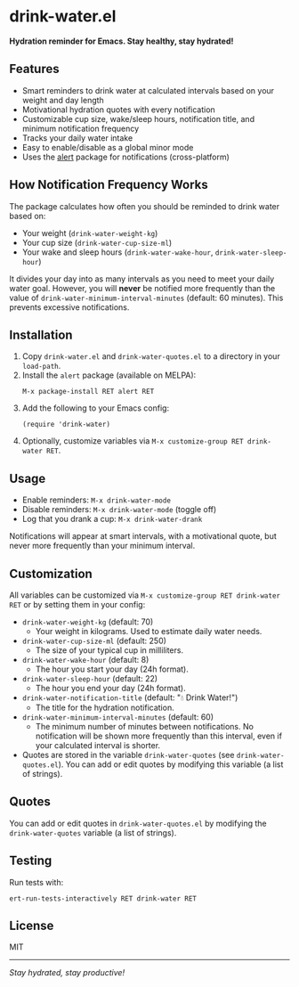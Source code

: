 # drink-water.el

**Hydration reminder for Emacs. Stay healthy, stay hydrated!**

## Features
- Smart reminders to drink water at calculated intervals based on your weight and day length
- Motivational hydration quotes with every notification
- Customizable cup size, wake/sleep hours, notification title, and minimum notification frequency
- Tracks your daily water intake
- Easy to enable/disable as a global minor mode
- Uses the [alert](https://github.com/jwiegley/alert) package for notifications (cross-platform)

## How Notification Frequency Works
The package calculates how often you should be reminded to drink water based on:
- Your weight (`drink-water-weight-kg`)
- Your cup size (`drink-water-cup-size-ml`)
- Your wake and sleep hours (`drink-water-wake-hour`, `drink-water-sleep-hour`)

It divides your day into as many intervals as you need to meet your daily water goal. However, you will **never** be notified more frequently than the value of `drink-water-minimum-interval-minutes` (default: 60 minutes). This prevents excessive notifications.

## Installation
1. Copy `drink-water.el` and `drink-water-quotes.el` to a directory in your `load-path`.
2. Install the `alert` package (available on MELPA):
   ```elisp
   M-x package-install RET alert RET
   ```
3. Add the following to your Emacs config:
   ```elisp
   (require 'drink-water)
   ```
4. Optionally, customize variables via `M-x customize-group RET drink-water RET`.

## Usage
- Enable reminders: `M-x drink-water-mode`
- Disable reminders: `M-x drink-water-mode` (toggle off)
- Log that you drank a cup: `M-x drink-water-drank`

Notifications will appear at smart intervals, with a motivational quote, but never more frequently than your minimum interval.

## Customization
All variables can be customized via `M-x customize-group RET drink-water RET` or by setting them in your config:

- `drink-water-weight-kg` (default: 70)
  - Your weight in kilograms. Used to estimate daily water needs.
- `drink-water-cup-size-ml` (default: 250)
  - The size of your typical cup in milliliters.
- `drink-water-wake-hour` (default: 8)
  - The hour you start your day (24h format).
- `drink-water-sleep-hour` (default: 22)
  - The hour you end your day (24h format).
- `drink-water-notification-title` (default: "💧 Drink Water!")
  - The title for the hydration notification.
- `drink-water-minimum-interval-minutes` (default: 60)
  - The minimum number of minutes between notifications. No notification will be shown more frequently than this interval, even if your calculated interval is shorter.
- Quotes are stored in the variable `drink-water-quotes` (see `drink-water-quotes.el`). You can add or edit quotes by modifying this variable (a list of strings).

## Quotes
You can add or edit quotes in `drink-water-quotes.el` by modifying the `drink-water-quotes` variable (a list of strings).

## Testing
Run tests with:
```elisp
ert-run-tests-interactively RET drink-water RET
```

## License
MIT

---
*Stay hydrated, stay productive!* 
